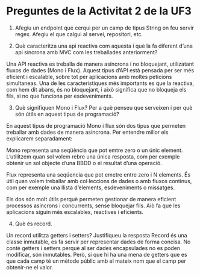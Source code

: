 # Preguntes de la Activitat 2 de la UF3

1. Afegiu un endpoint que cerqui per un camp de tipus String on feu servir regex. Afegiu el que calgui al servei, repositori, etc.

2. Què caracteritza una api reactiva com aquesta i què la fa diferent d’una api síncrona amb MVC com les treballades anteriorment?

Una API reactiva es treballa de manera asíncrona i no bloquejant, utilizatant fluxos de 	dades (Mono i Flux). Aquest tipus d’API està pensada per ser més eficient i escalable, 	sobre tot per aplicacions amb moltes peticions simultaneas.
Una de les característiques més importants es que la reactiva, com hem dit abans, és no 	bloquejant, i això significa que no bloqueja els fils, si no que funciona per esdeveniments. 
 
3. Què signifiquen Mono i Flux? Per a què penseu que serveixen i per què són útils en aquest tipus de programació?

En aquest tipus de programació  Mono i flux són dos tipus que permeten treballar amb dades de manera asíncrona. Per entendre millor els explicarem separadament:

Mono representa una seqüència que pot emtre zero o un únic element. L’utilitzem quan sol volem rebre una única resposta, com per exemple obtenir un sol objecte d’una BBDD o el resultat d’una operació.
      
Flux representa una seqüencia que pot emetre entre zero i N elements. És útil quan volem treballar amb col·leccions de dades o amb fluxos continus, com per exemple una llista d’elements, esdeveniments o missatges.

Els dos són molt útils perquè permeten gestionar de manera eficient processos asíncrons i 	concurrents, sense bloquejar fils. Aiò fa que les aplicacions siguin més escalables, 	reactives i eficients.

4. Què és record.
   
Un record utilitza getters i setters? Justifiqueu la resposta
Record és una classe inmutable, es fa servir per representar dades de forma concisa. No conté getters i setters perquè al ser dades encapsulades no es poden modificar, són 	inmutables. Però, si que hi ha una mena de getters que es que cada camp té un mètode públic 	amb el mateix nom que el camp per obtenir-ne el valor.
